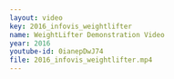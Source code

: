 ```yaml
---
layout: video
key: 2016_infovis_weightlifter
name: WeightLifter Demonstration Video
year: 2016
youtube-id: 0ianepDwJ74
file: 2016_infovis_weightlifter.mp4
---
```


